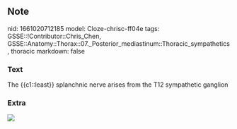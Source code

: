 ## Note
nid: 1661020712185
model: Cloze-chrisc-ff04e
tags: GSSE::!Contributor::Chris_Chen, GSSE::Anatomy::Thorax::07._Posterior_mediastinum::Thoracic_sympathetics, thoracic
markdown: false

### Text
The {{c1::least}} splanchnic nerve arises from the T12 sympathetic ganglion

### Extra
<img src="Gray839.png">
